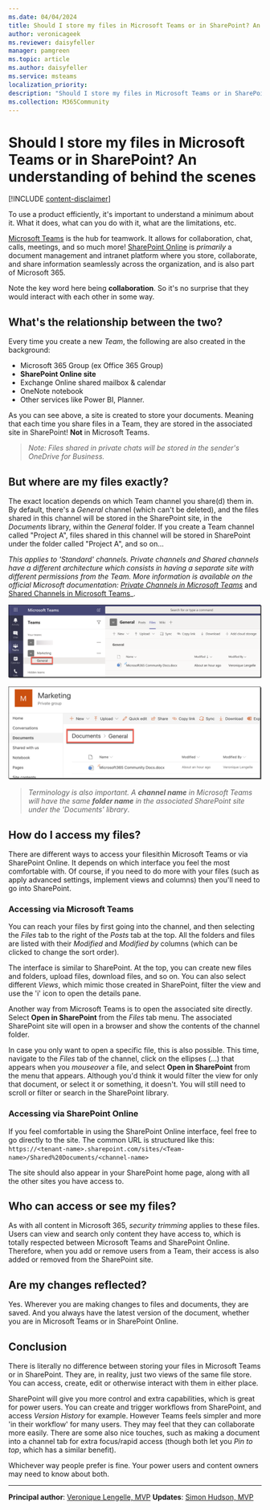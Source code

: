 ```yaml
---
ms.date: 04/04/2024
title: Should I store my files in Microsoft Teams or in SharePoint? An understanding of behind the scenes
author: veronicageek
ms.reviewer: daisyfeller
manager: pamgreen
ms.topic: article
ms.author: daisyfeller
ms.service: msteams
localization_priority: 
description: "Should I store my files in Microsoft Teams or in SharePoint? An understanding of behind the scenes"
ms.collection: M365Community
---
```


# Should I store my files in Microsoft Teams or in SharePoint? An understanding of behind the scenes

[!INCLUDE [content-disclaimer](includes/content-disclaimer.md)]

To use a product efficiently, it's important to understand a minimum about it. What it does, what can you do with it, what are the limitations, etc.

[Microsoft Teams](https://products.office.com/microsoft-teams/group-chat-software) is the hub for teamwork. It allows for collaboration, chat, calls, meetings, and so much more!
[SharePoint Online](https://products.office.com/sharepoint/collaboration) is _primarily_ a document management and intranet platform where you store, collaborate, and share information seamlessly across the organization, and is also part of Microsoft 365.

Note the key word here being **collaboration**. So it's no surprise that they would interact with each other in some way.

## What's the relationship between the two?

Every time you create a new _Team_, the following are also created in the background:

- Microsoft 365 Group (ex Office 365 Group)
- **SharePoint Online site**
- Exchange Online shared mailbox & calendar
- OneNote notebook
- Other services like Power BI, Planner.

As you can see above, a site is created to store your documents. Meaning that each time you share files in a Team, they are stored in the associated site in SharePoint! **Not** in Microsoft Teams.

> _Note: Files shared in private chats will be stored in the sender's OneDrive for Business._

## But where are my files exactly?

The exact location depends on which Team channel you share(d) them in. By default, there's a _General_ channel (which can't be deleted), and the files shared in this channel will be stored in the SharePoint site, in the _Documents_ library, within the _General_ folder. If you create a Team channel called "Project A", files shared in this channel will be stored in SharePoint under the folder called "Project A", and so on...

_This applies to 'Standard' channels. Private channels and Shared channels have a different architecture which consists in having a separate site with different permissions from the Team. More information is available on the official Microsoft documentation: [Private Channels in Microsoft Teams](/microsoftteams/private-channels)_ and [Shared Channels in Microsoft Teams](/microsoftteams/shared-channels)_.

![Image of the General channel in a Microsoft Teams team.](media/should-I-store-my-files-in-Teams-or-SharePoint-An-understanding-of-behind-the-scenes/TeamsGeneral.png)

![Image of the General folder in a SharePoint group.](media/should-I-store-my-files-in-Teams-or-SharePoint-An-understanding-of-behind-the-scenes/SPOGeneral.png)

>_Terminology is also important. A **channel name** in Microsoft Teams will have the same **folder name** in the associated SharePoint site under the 'Documents' library_.

## How do I access my files?

There are different ways to access your filesithin Microsoft Teams or via SharePoint Online. It depends on which interface you feel the most comfortable with. Of course, if you need to do more with your files (such as apply advanced settings, implement views and columns) then you'll need to go into SharePoint.

### Accessing via Microsoft Teams
You can reach your files by first going into the channel, and then selecting the _Files_ tab to the right of the _Posts_ tab at the top. All the folders and files are listed with their _Modified_ and _Modified by_ columns (which can be clicked to change the sort order).

The interface is similar to SharePoint. At the top, you can create new files and folders, upload files, download files, and so on. You can also select different _Views_, which mimic those created in SharePoint, filter the view and use the 'i' icon to open the details pane.

Another way from Microsoft Teams is to open the associated site directly. Select **Open in SharePoint** from the _Files_ tab menu. The associated SharePoint site will open in a browser and show the contents of the channel folder.

In case you only want to open a specific file, this is also possible.
This time, navigate to the _Files_ tab of the channel, click on the ellipses (...) that appears when you _mouseover_ a file, and select **Open in SharePoint** from the menu that appears. Although you'd think it would filter the view for only that document, or select it or something, it doesn't. You will still need to scroll or filter or search in the SharePoint library.

### Accessing via SharePoint Online
If you feel comfortable in using the SharePoint Online interface, feel free to go directly to the site. The common URL is structured like this: `https://<tenant-name>.sharepoint.com/sites/<Team-name>/Shared%20Documents/<channel-name>`

The site should also appear in your SharePoint home page, along with all the other sites you have access to.

## Who can access or see my files?

As with all content in Microsoft 365, _security trimming_ applies to these files. Users can view and search only content they have access to, which is totally respected between Microsoft Teams and SharePoint Online. Therefore, when you add or remove users from a Team, their access is also added or removed from the SharePoint site.

## Are my changes reflected?

Yes. Wherever you are making changes to files and documents, they are saved. And you always have the latest version of the document, whether you are in Microsoft Teams or in SharePoint Online.

## Conclusion
There is literally no difference between storing your files in Microsoft Teams or in SharePoint. They are, in reality, just two views of the same file store. You can access, create, edit or otherwise interact with them in either place.

SharePoint will give you more control and extra capabilities, which is great for power users. You can create and trigger workflows from SharePoint, and access _Version History_ for example. However Teams feels simpler and more 'in their workflow' for many users. They may feel that they can collaborate more easily. There are some also nice touches, such as making a document into a channel tab for extra focus/rapid access (though both let you _Pin to top_, which has a similar benefit). 

Whichever way people prefer is fine. Your power users and content owners may need to know about both.

---

**Principal author**: [Veronique Lengelle, MVP](https://www.linkedin.com/in/veronique-lengelle-48a71b31)
**Updates**: [Simon Hudson, MVP](https://www.linkedin.com/in/simonjhudson/)

